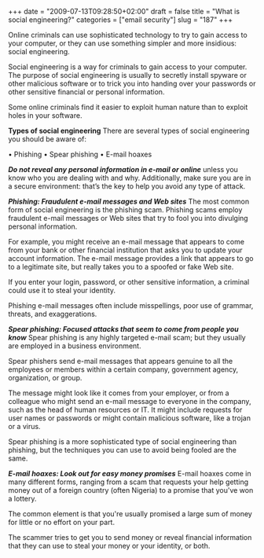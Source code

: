 +++
date = "2009-07-13T09:28:50+02:00"
draft = false
title = "What is social engineering?"
categories = ["email security"]
slug = "187"
+++

Online criminals can use sophisticated technology to try to gain access to your computer, or they can use something simpler and more insidious: social engineering.

Social engineering is a way for criminals to gain access to your computer. The purpose of social engineering is usually to secretly install spyware or other malicious software or to trick you into handing over your passwords or other sensitive financial or personal information.

Some online criminals find it easier to exploit human nature than to exploit holes in your software.

**Types of social engineering** There are several types of social engineering you should be aware of:

• Phishing
• Spear phishing
• E-mail hoaxes

***Do not reveal any personal information in e-mail or online*** unless you know who you are dealing with and why. Additionally, make sure you are in a secure environment: that’s the key to help you avoid any type of attack.

***Phishing: Fraudulent e-mail messages and Web sites***
The most common form of social engineering is the phishing scam. Phishing scams employ fraudulent e-mail messages or Web sites that try to fool you into divulging personal information.

For example, you might receive an e-mail message that appears to come from your bank or other financial institution that asks you to update your account information. The e-mail message provides a link that appears to go to a legitimate site, but really takes you to a spoofed or fake Web site.

If you enter your login, password, or other sensitive information, a criminal could use it to steal your identity.

Phishing e-mail messages often include misspellings, poor use of grammar, threats, and exaggerations.

***Spear phishing: Focused attacks that seem to come from people you know***
Spear phishing is any highly targeted e-mail scam; but they usually are employed in a business environment.

Spear phishers send e-mail messages that appears genuine to all the employees or members within a certain company, government agency, organization, or group.

The message might look like it comes from your employer, or from a colleague who might send an e-mail message to everyone in the company, such as the head of human resources or IT. It might include requests for user names or passwords or might contain malicious software, like a trojan or a virus.

Spear phishing is a more sophisticated type of social engineering than phishing, but the techniques you can use to avoid being fooled are the same.

***E-mail hoaxes: Look out for easy money promises***
E-mail hoaxes come in many different forms, ranging from a scam that requests your help getting money out of a foreign country (often Nigeria) to a promise that you've won a lottery.

The common element is that you're usually promised a large sum of money for little or no effort on your part.

The scammer tries to get you to send money or reveal financial information that they can use to steal your money or your identity, or both.
